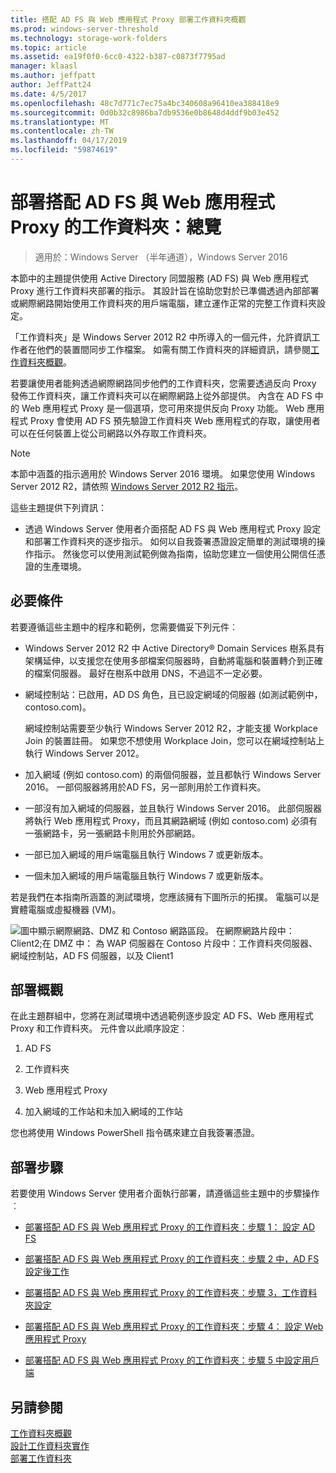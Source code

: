 ```yaml
---
title: 搭配 AD FS 與 Web 應用程式 Proxy 部署工作資料夾概觀
ms.prod: windows-server-threshold
ms.technology: storage-work-folders
ms.topic: article
ms.assetid: ea19f0f0-6cc0-4322-b387-c0873f7795ad
manager: klaasl
ms.author: jeffpatt
author: JeffPatt24
ms.date: 4/5/2017
ms.openlocfilehash: 48c7d771c7ec75a4bc340608a96410ea388418e9
ms.sourcegitcommit: 0d0b32c8986ba7db9536e0b8648d4ddf9b03e452
ms.translationtype: MT
ms.contentlocale: zh-TW
ms.lasthandoff: 04/17/2019
ms.locfileid: "59874619"
---
```

# <a name="deploy-work-folders-with-ad-fs-and-web-application-proxy-overview"></a>部署搭配 AD FS 與 Web 應用程式 Proxy 的工作資料夾：總覽

>適用於：Windows Server （半年通道），Windows Server 2016

本節中的主題提供使用 Active Directory 同盟服務 (AD FS) 與 Web 應用程式 Proxy 進行工作資料夾部署的指示。 其設計旨在協助您對於已準備透過內部部署或網際網路開始使用工作資料夾的用戶端電腦，建立運作正常的完整工作資料夾設定。  
  
「工作資料夾」是 Windows Server 2012 R2 中所導入的一個元件，允許資訊工作者在他們的裝置間同步工作檔案。 如需有關工作資料夾的詳細資訊，請參閱[工作資料夾概觀](Work-Folders-Overview.md)。  
  
若要讓使用者能夠透過網際網路同步他們的工作資料夾，您需要透過反向 Proxy 發佈工作資料夾，讓工作資料夾可以在網際網路上從外部提供。 內含在 AD FS 中的 Web 應用程式 Proxy 是一個選項，您可用來提供反向 Proxy 功能。 Web 應用程式 Proxy 會使用 AD FS 預先驗證工作資料夾 Web 應用程式的存取，讓使用者可以在任何裝置上從公司網路以外存取工作資料夾。 

> [!NOTE]
>   本節中涵蓋的指示適用於 Windows Server 2016 環境。 如果您使用 Windows Server 2012 R2，請依照 [Windows Server 2012 R2 指示](https://technet.microsoft.com/library/dn747208(v=ws.11).aspx)。
  
這些主題提供下列資訊：  
  
-   透過 Windows Server 使用者介面搭配 AD FS 與 Web 應用程式 Proxy 設定和部署工作資料夾的逐步指示。 如何以自我簽署憑證設定簡單的測試環境的操作指示。 然後您可以使用測試範例做為指南，協助您建立一個使用公開信任憑證的生產環境。  
  
## <a name="prerequisites"></a>必要條件  
若要遵循這些主題中的程序和範例，您需要備妥下列元件︰  
  
-   Windows Server 2012 R2 中 Active Directory® Domain Services 樹系具有架構延伸，以支援您在使用多部檔案伺服器時，自動將電腦和裝置轉介到正確的檔案伺服器。 最好在樹系中啟用 DNS，不過這不一定必要。  
  
-   網域控制站：已啟用，AD DS 角色，且已設定網域的伺服器 (如測試範例中，contoso.com)。  
  
    網域控制站需要至少執行 Windows Server 2012 R2，才能支援 Workplace Join 的裝置註冊。 如果您不想使用 Workplace Join，您可以在網域控制站上執行 Windows Server 2012。  
  
-   加入網域 (例如 contoso.com) 的兩個伺服器，並且都執行 Windows Server 2016。 一部伺服器將用於AD FS，另一部則用於工作資料夾。  
  
-   一部沒有加入網域的伺服器，並且執行 Windows Server 2016。 此部伺服器將執行 Web 應用程式 Proxy，而且其網路網域 (例如 contoso.com) 必須有一張網路卡，另一張網路卡則用於外部網路。  
  
-   一部已加入網域的用戶端電腦且執行 Windows 7 或更新版本。  
  
-   一個未加入網域的用戶端電腦且執行 Windows 7 或更新版本。  
  
若是我們在本指南所涵蓋的測試環境，您應該擁有下圖所示的拓撲。 電腦可以是實體電腦或虛擬機器 (VM)。 
  
![圖中顯示網際網路、DMZ 和 Contoso 網路區段。 在網際網路片段中：Client2;在 DMZ 中： 為 WAP 伺服器在 Contoso 片段中：工作資料夾伺服器、 網域控制站，AD FS 伺服器，以及 Client1](media/deploy-work-folders-adfs/WF_ADFS_WAP_Diagram.png)

## <a name="deployment-overview"></a>部署概觀  
在此主題群組中，您將在測試環境中透過範例逐步設定 AD FS、Web 應用程式 Proxy 和工作資料夾。 元件會以此順序設定︰  
  
1.  AD FS  
  
2.  工作資料夾  
  
3.  Web 應用程式 Proxy  
  
4.  加入網域的工作站和未加入網域的工作站  
  
您也將使用 Windows PowerShell 指令碼來建立自我簽署憑證。  
  
## <a name="deployment-steps"></a>部署步驟  
若要使用 Windows Server 使用者介面執行部署，請遵循這些主題中的步驟操作︰  
  
-   [部署搭配 AD FS 與 Web 應用程式 Proxy 的工作資料夾：步驟 1： 設定 AD FS](deploy-work-folders-adfs-step1.md)  
  
-   [部署搭配 AD FS 與 Web 應用程式 Proxy 的工作資料夾：步驟 2 中，AD FS 設定後工作](deploy-work-folders-adfs-step2.md)  
  
-   [部署搭配 AD FS 與 Web 應用程式 Proxy 的工作資料夾：步驟 3，工作資料夾設定](deploy-work-folders-adfs-step3.md)  
  
-   [部署搭配 AD FS 與 Web 應用程式 Proxy 的工作資料夾：步驟 4： 設定 Web 應用程式 Proxy](deploy-work-folders-adfs-step4.md)  
  
-   [部署搭配 AD FS 與 Web 應用程式 Proxy 的工作資料夾：步驟 5 中設定用戶端](deploy-work-folders-adfs-step5.md)  

## <a name="see-also"></a>另請參閱  
[工作資料夾概觀](Work-Folders-Overview.md)  
[設計工作資料夾實作](Plan-Work-Folders.md)  
[部署工作資料夾](Deploy-Work-Folders.md)  
  

